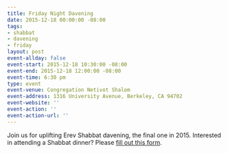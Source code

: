 ```yaml
---
title: Friday Night Davening
date: 2015-12-18 00:00:00 -08:00
tags:
- shabbat
- davening
- friday
layout: post
event-allday: false
event-start: 2015-12-18 10:30:00 -08:00
event-end: 2015-12-18 12:00:00 -08:00
event-time: 6:30 pm
type: event
event-venue: Congregation Netivot Shalom
event-address: 1316 University Avenue, Berkeley, CA 94702
event-website: ''
event-action: ''
event-action-url: ''
---
```


Join us for uplifting Erev Shabbat davening, the final one in 2015. Interested in attending a Shabbat dinner? Please [fill out this form](http://goo.gl/forms/Nldy9ZlLJy).